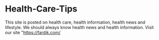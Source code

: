 # Health-Care-Tips
This site is posted on health care, health information, health news and lifestyle. We should always know health news and health information. Visit our site "https://fardik.com/
